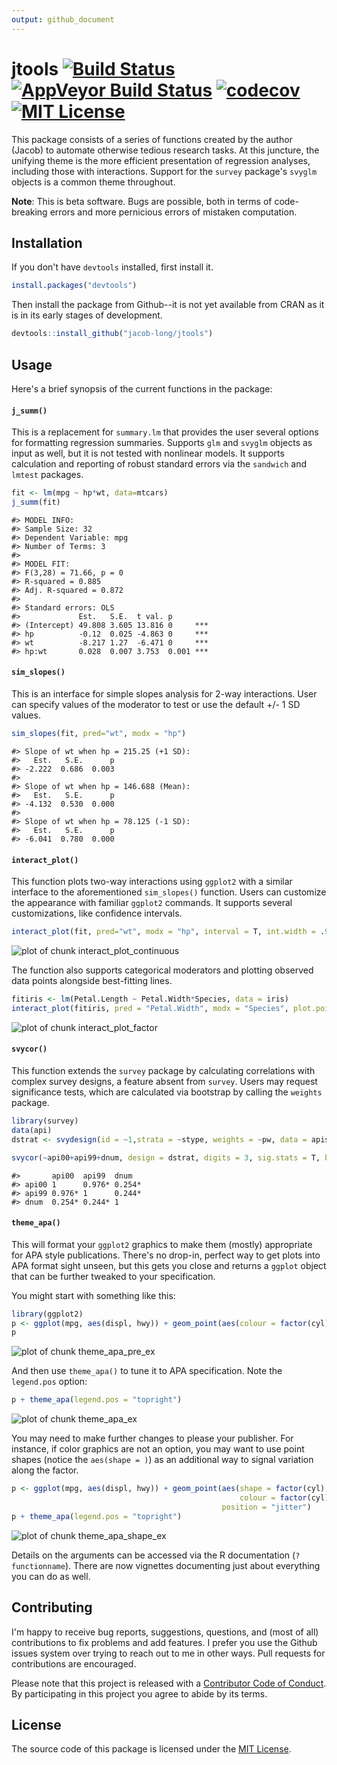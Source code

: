 ```yaml
---
output: github_document
---
```


<!-- README.md is generated from README.Rmd. Please edit that file -->



# jtools [![Build Status](https://travis-ci.org/jacob-long/jtools.svg?branch=master)](https://travis-ci.org/jacob-long/jtools) [![AppVeyor Build Status](https://ci.appveyor.com/api/projects/status/github/jacob-long/JTools?branch=master&svg=true)](https://ci.appveyor.com/project/jacob-long/JTools) [![codecov](https://codecov.io/gh/jacob-long/jtools/branch/master/graph/badge.svg)](https://codecov.io/gh/jacob-long/jtools) [![MIT License](https://img.shields.io/badge/license-MIT-blue.svg?style=flat)](https://opensource.org/licenses/MIT)

This package consists of a series of functions created by the author (Jacob) to 
automate otherwise tedious research tasks. At this juncture, the unifying theme 
is the more efficient presentation of regression analyses, including those with 
interactions. Support for the `survey` package's `svyglm` objects is a common theme
throughout.

**Note**: This is beta software. Bugs are possible, both in terms of code-breaking
errors and more pernicious errors of mistaken computation.

## Installation

If you don't have `devtools` installed, first install it.

```r
install.packages("devtools")
```

Then install the package from Github--it is not yet available from CRAN as it is in its early stages of development.

```r
devtools::install_github("jacob-long/jtools")
```

## Usage

Here's a brief synopsis of the current functions in the package:

#### `j_summ()` 
This is a replacement for `summary.lm` that provides the user several options for formatting regression summaries. Supports `glm` and `svyglm` objects as input as well, but it is not tested with nonlinear models. It supports calculation and reporting of robust standard errors via the `sandwich` and `lmtest` packages.


```r
fit <- lm(mpg ~ hp*wt, data=mtcars)
j_summ(fit)
```

```
#> MODEL INFO:
#> Sample Size: 32
#> Dependent Variable: mpg
#> Number of Terms: 3
#> 
#> MODEL FIT: 
#> F(3,28) = 71.66, p = 0
#> R-squared = 0.885
#> Adj. R-squared = 0.872
#> 
#> Standard errors: OLS 
#>             Est.   S.E.  t val. p        
#> (Intercept) 49.808 3.605 13.816 0     ***
#> hp          -0.12  0.025 -4.863 0     ***
#> wt          -8.217 1.27  -6.471 0     ***
#> hp:wt       0.028  0.007 3.753  0.001 ***
```


#### `sim_slopes()`
This is an interface for simple slopes analysis for 2-way interactions. User can specify values of the moderator to test or use the default +/- 1 SD values.


```r
sim_slopes(fit, pred="wt", modx = "hp")
```

```
#> Slope of wt when hp = 215.25 (+1 SD): 
#>   Est.   S.E.      p 
#> -2.222  0.686  0.003 
#> 
#> Slope of wt when hp = 146.688 (Mean): 
#>   Est.   S.E.      p 
#> -4.132  0.530  0.000 
#> 
#> Slope of wt when hp = 78.125 (-1 SD): 
#>   Est.   S.E.      p 
#> -6.041  0.780  0.000
```


#### `interact_plot()`
This function plots two-way interactions using `ggplot2` with a similar interface to the aforementioned `sim_slopes()` function. Users can customize the appearance with familiar `ggplot2` commands. It supports several customizations, like confidence intervals.


```r
interact_plot(fit, pred="wt", modx = "hp", interval = T, int.width = .95)
```

![plot of chunk interact_plot_continuous](README-interact_plot_continuous-1.png)

The function also supports categorical moderators and plotting observed data points alongside best-fitting lines.


```r
fitiris <- lm(Petal.Length ~ Petal.Width*Species, data = iris)
interact_plot(fitiris, pred = "Petal.Width", modx = "Species", plot.points = TRUE)
```

![plot of chunk interact_plot_factor](README-interact_plot_factor-1.png)

#### `svycor()`
This function extends the `survey` package by calculating correlations with complex survey designs, a 
feature absent from `survey`. Users may request significance tests, which are calculated 
via bootstrap by calling the `weights` package.


```r
library(survey)
data(api)
dstrat <- svydesign(id = ~1,strata = ~stype, weights = ~pw, data = apistrat, fpc=~fpc)

svycor(~api00+api99+dnum, design = dstrat, digits = 3, sig.stats = T, bootn = 2000)
```

```
#>       api00  api99  dnum  
#> api00 1      0.976* 0.254*
#> api99 0.976* 1      0.244*
#> dnum  0.254* 0.244* 1
```


#### `theme_apa()` 
This will format your `ggplot2` graphics to make them (mostly) appropriate for APA style publications.
There's no drop-in, perfect way to get plots into APA format sight unseen, but this 
gets you close and returns a `ggplot` object that can be further tweaked to your specification.

You might start with something like this: 

```r
library(ggplot2)
p <- ggplot(mpg, aes(displ, hwy)) + geom_point(aes(colour = factor(cyl)), position = "jitter")
p
```

![plot of chunk theme_apa_pre_ex](README-theme_apa_pre_ex-1.png)

And then use `theme_apa()` to tune it to APA specification. Note the `legend.pos` option:


```r
p + theme_apa(legend.pos = "topright")
```

![plot of chunk theme_apa_ex](README-theme_apa_ex-1.png)

You may need to make further changes to please your publisher. For instance, if color
graphics are not an option, you may want to use point shapes (notice the `aes(shape = )`)
as an additional way to signal variation along the factor. 


```r
p <- ggplot(mpg, aes(displ, hwy)) + geom_point(aes(shape = factor(cyl), 
                                                   colour = factor(cyl)), 
                                               position = "jitter")
p + theme_apa(legend.pos = "topright") 
```

![plot of chunk theme_apa_shape_ex](README-theme_apa_shape_ex-1.png)


Details on the arguments can be accessed via the R documentation (`?functionname`). 
There are now vignettes documenting just about everything you can do as well.

## Contributing

I'm happy to receive bug reports, suggestions, questions, and (most of all) contributions to fix problems and add features. I prefer you use the Github issues system over trying to reach out to me in other ways. Pull requests for contributions are encouraged.

Please note that this project is released with a [Contributor Code of Conduct](CONDUCT.md). By participating in this project you agree to abide by its terms.

## License

The source code of this package is licensed under the [MIT License](http://opensource.org/licenses/mit-license.php).
